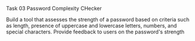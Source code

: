 Task 03
Password Complexity CHecker

Build a tool that assesses the strength of a password based on criteria such as length, presence of uppercase and lowercase letters, numbers, and special characters. Provide feedback to users on the password's strength
